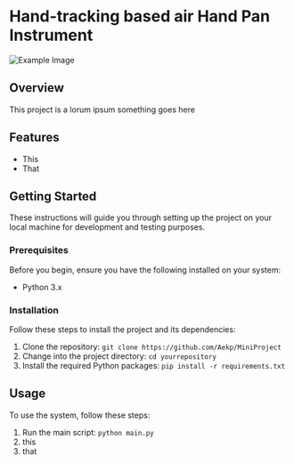 # Hand-tracking based air Hand Pan Instrument 

![Example Image](images/DALLE.png)

## Overview

This project is a lorum ipsum something goes here

## Features

- This
- That


## Getting Started

These instructions will guide you through setting up the project on your local machine for development and testing purposes.

### Prerequisites

Before you begin, ensure you have the following installed on your system:

- Python  3.x

### Installation

Follow these steps to install the project and its dependencies:

1. Clone the repository: `git clone https://github.com/Aekp/MiniProject`
2. Change into the project directory: `cd yourrepository`
3. Install the required Python packages: `pip install -r requirements.txt`

## Usage

To use the system, follow these steps:

1. Run the main script: `python main.py`
2. this
3. that
